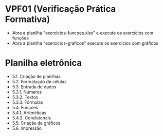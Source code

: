 # VPF01 (Verificação Prática Formativa)

- Abra a planilha "exercicios-funcoes.xlsx" e execute os exercícios com funções
- Abra a planilha "exercicios-graficos" execute os exercícios com gráficos

# Planilha eletrônica

- 5.1. Criação de planilhas
- 5.2. Formatação de células
- 5.3. Entrada de dados
- 5.3.1. Números
- 5.3.2. Textos
- 5.3.3. Fórmulas
- 5.4. Funções
- 5.4.1. Aritméticas
- 5.4.2. Condicionais
- 5.5. Criação de gráficos
- 5.6. Impressão